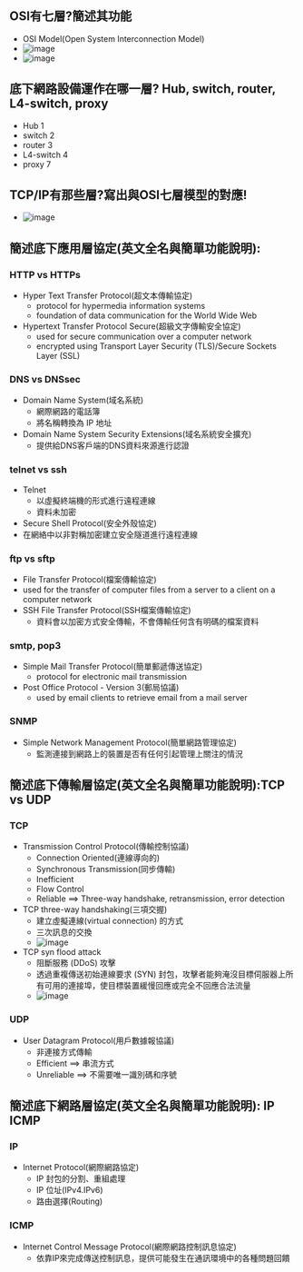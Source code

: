 ## OSI有七層?簡述其功能
  - OSI Model(Open System Interconnection Model)
  - ![image](https://user-images.githubusercontent.com/91240048/199176341-263a5421-7b79-4483-abb9-e7e394c40445.png)
  - ![image](https://user-images.githubusercontent.com/91240048/199176398-f2ef0859-99ef-4acb-a467-8ddd9b47d3d6.png)

## 底下網路設備運作在哪一層? Hub, switch, router, L4-switch, proxy
  - Hub  1
  - switch 2
  - router 3
  - L4-switch 4
  - proxy 7

## TCP/IP有那些層?寫出與OSI七層模型的對應!
  - ![image](https://user-images.githubusercontent.com/91240048/199180030-8c764bc4-4d9b-4e79-bc9e-a7973881dde0.png)

## 簡述底下應用層協定(英文全名與簡單功能說明):
### HTTP vs HTTPs
-  Hyper Text Transfer Protocol(超文本傳輸協定)
    -  protocol for hypermedia information systems
    -  foundation of data communication for the World Wide Web
 -  Hypertext Transfer Protocol Secure(超級文字傳輸安全協定)
    -  used for secure communication over a computer network
    -  encrypted using Transport Layer Security (TLS)/Secure Sockets Layer (SSL)

### DNS vs DNSsec
-  Domain Name System(域名系統)
    -  網際網路的電話簿
    -  將名稱轉換為 IP 地址
- Domain Name System Security Extensions(域名系統安全擴充)
    - 提供給DNS客戶端的DNS資料來源進行認證

### telnet vs ssh
- Telnet
  - 以虛擬終端機的形式進行遠程連線
  - 資料未加密
-  Secure Shell Protocol(安全外殼協定)
  -  在網絡中以非對稱加密建立安全隧道進行遠程連線
### ftp vs sftp
-  File Transfer Protocol(檔案傳輸協定)
  -  used for the transfer of computer files from a server to a client on a computer network
- SSH File Transfer Protocol(SSH檔案傳輸協定)
  - 資料會以加密方式安全傳輸，不會傳輸任何含有明碼的檔案資料
### smtp, pop3
- Simple Mail Transfer Protocol(簡單郵遞傳送協定)
  - protocol for electronic mail transmission
- Post Office Protocol - Version 3(郵局協議)
  - used by email clients to retrieve email from a mail server
### SNMP
- Simple Network Management Protocol(簡單網路管理協定)
  - 監測連接到網路上的裝置是否有任何引起管理上關注的情況
## 簡述底下傳輸層協定(英文全名與簡單功能說明):TCP vs UDP
### TCP
- Transmission Control Protocol(傳輸控制協議)
  - Connection Oriented(連線導向的)
  - Synchronous Transmission(同步傳輸)
  - Inefficient
  - Flow Control
  - Reliable ==> Three-way handshake, retransmission, error detection
- TCP three-way handshaking(三項交握)
  - 建立虛擬連線(virtual connection) 的方式
  - 三次訊息的交換
  - ![image](https://user-images.githubusercontent.com/91240048/200494699-557d21c9-de0f-4f56-8d3b-4ac7723f9da6.png)
- TCP syn flood attack
  - 阻斷服務 (DDoS) 攻擊
  - 透過重複傳送初始連線要求 (SYN) 封包，攻擊者能夠淹沒目標伺服器上所有可用的連接埠，使目標裝置緩慢回應或完全不回應合法流量
  - ![image](https://user-images.githubusercontent.com/91240048/199211523-a9a7e4a7-23b6-42e3-856a-281043c6a822.png)
### UDP
- User Datagram Protocol(用戶數據報協議)
  - 非連接方式傳輸
  - Efficient ==> 串流方式
  - Unreliable ==> 不需要唯一識別碼和序號
## 簡述底下網路層協定(英文全名與簡單功能說明): IP ICMP
### IP
- Internet Protocol(網際網路協定)
  - IP 封包的分割、重組處理
  - IP 位址(IPv4.IPv6)
  - 路由選擇(Routing)
### ICMP
- Internet Control Message Protocol(網際網路控制訊息協定)
  - 依靠IP來完成傳送控制訊息，提供可能發生在通訊環境中的各種問題回饋
